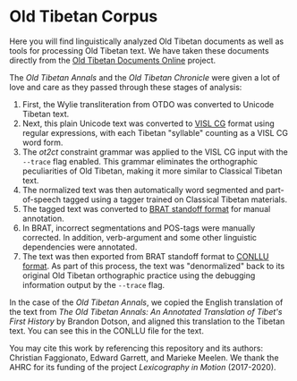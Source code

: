 # Old Tibetan Corpus
Here you will find linguistically analyzed Old Tibetan documents as well as tools for processing Old Tibetan text. We have taken these documents directly from the [Old Tibetan Documents Online](https://otdo.aa-ken.jp/) project.

The _Old Tibetan Annals_ and the _Old Tibetan Chronicle_ were given a lot of love and care as they passed through these stages of analysis:

1. First, the Wylie transliteration from OTDO was converted to Unicode Tibetan text.
1. Next, this plain Unicode text was converted to [VISL CG](https://visl.sdu.dk/cg3/single/#stream-vislcg) format using regular expressions, with each Tibetan "syllable" counting as a VISL CG word form.
1. The _ot2ct_ constraint grammar was applied to the VISL CG input with the ```--trace``` flag enabled. This grammar eliminates the orthographic peculiarities of Old Tibetan, making it more similar to Classical Tibetan text.
1. The normalized text was then automatically word segmented and part-of-speech tagged using a tagger trained on Classical Tibetan materials.
1. The tagged text was converted to [BRAT standoff format](https://brat.nlplab.org/) for manual annotation.
1. In BRAT, incorrect segmentations and POS-tags were manually corrected. In addition, verb-argument and some other linguistic dependencies were annotated.
1. The text was then exported from BRAT standoff format to [CONLLU format](https://universaldependencies.org/format.html). As part of this process, the text was "denormalized" back to its original Old Tibetan orthographic practice using the debugging information output by the ```--trace``` flag.

In the case of the _Old Tibetan Annals_, we copied the English translation of the text from _The Old Tibetan Annals: An Annotated Translation of Tibet's First History_ by Brandon Dotson, and aligned this translation to the Tibetan text. You can see this in the CONLLU file for the text.

You may cite this work by referencing this repository and its authors: Christian Faggionato, Edward Garrett, and Marieke Meelen. We thank the AHRC for its funding of the project _Lexicography in Motion_ (2017-2020).
